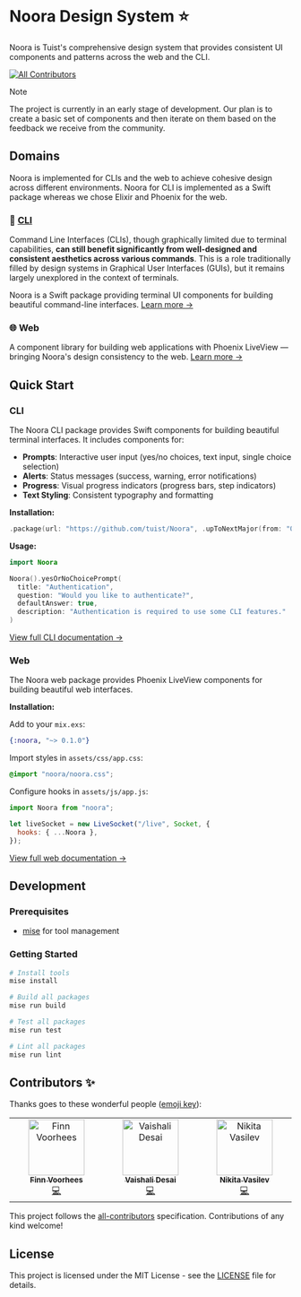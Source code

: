 # Noora Design System ⭐️

Noora is Tuist's comprehensive design system that provides consistent UI components and patterns across the web and the CLI.

<!-- ALL-CONTRIBUTORS-BADGE:START - Do not remove or modify this section -->

[![All Contributors](https://img.shields.io/badge/all_contributors-3-orange.svg?style=flat-square)](#contributors-)

<!-- ALL-CONTRIBUTORS-BADGE:END -->

> [!NOTE]
> The project is currently in an early stage of development. Our plan is to create a basic set of components and then iterate on them based on the feedback we receive from the community.

## Domains

Noora is implemented for CLIs and the web to achieve cohesive design across different environments. Noora for CLI is implemented as a Swift package whereas we chose Elixir and Phoenix for the web.

### 📱 [CLI](https://noora.tuist.dev/)

Command Line Interfaces (CLIs), though graphically limited due to terminal capabilities, **can still benefit significantly from well-designed and consistent aesthetics across various commands**. This is a role traditionally filled by design systems in Graphical User Interfaces (GUIs), but it remains largely unexplored in the context of terminals.

Noora is a Swift package providing terminal UI components for building beautiful command-line interfaces. [Learn more →](./cli/README.md)

### 🌐 Web

A component library for building web applications with Phoenix LiveView — bringing Noora's design consistency to the web. [Learn more →](./web/README.md)

## Quick Start

### CLI

The Noora CLI package provides Swift components for building beautiful terminal interfaces. It includes components for:

- **Prompts**: Interactive user input (yes/no choices, text input, single choice selection)
- **Alerts**: Status messages (success, warning, error notifications)
- **Progress**: Visual progress indicators (progress bars, step indicators)
- **Text Styling**: Consistent typography and formatting

**Installation:**

```swift
.package(url: "https://github.com/tuist/Noora", .upToNextMajor(from: "0.15.0"))
```

**Usage:**

```swift
import Noora

Noora().yesOrNoChoicePrompt(
  title: "Authentication",
  question: "Would you like to authenticate?",
  defaultAnswer: true,
  description: "Authentication is required to use some CLI features."
)
```

[View full CLI documentation →](./cli/README.md)

### Web

The Noora web package provides Phoenix LiveView components for building beautiful web interfaces.

**Installation:**

Add to your `mix.exs`:

```elixir
{:noora, "~> 0.1.0"}
```

Import styles in `assets/css/app.css`:

```css
@import "noora/noora.css";
```

Configure hooks in `assets/js/app.js`:

```javascript
import Noora from "noora";

let liveSocket = new LiveSocket("/live", Socket, {
  hooks: { ...Noora },
});
```

[View full web documentation →](https://hexdocs.pm/noora/)

## Development

### Prerequisites

- [mise](https://mise.jdx.dev/) for tool management

### Getting Started

```bash
# Install tools
mise install

# Build all packages
mise run build

# Test all packages
mise run test

# Lint all packages
mise run lint
```

## Contributors ✨

Thanks goes to these wonderful people ([emoji key](https://allcontributors.org/docs/en/emoji-key)):

<!-- ALL-CONTRIBUTORS-LIST:START - Do not remove or modify this section -->
<!-- prettier-ignore-start -->
<!-- markdownlint-disable -->
<table>
  <tbody>
    <tr>
      <td align="center" valign="top" width="14.28%"><a href="https://finnvoorhees.com"><img src="https://avatars.githubusercontent.com/u/8284016?v=4?s=100" width="100px;" alt="Finn Voorhees"/><br /><sub><b>Finn Voorhees</b></sub></a><br /><a href="https://github.com/tuist/Noora/commits?author=finnvoor" title="Code">💻</a></td>
      <td align="center" valign="top" width="14.28%"><a href="https://github.com/VaishaliDesai"><img src="https://avatars.githubusercontent.com/u/16591961?v=4?s=100" width="100px;" alt="Vaishali Desai"/><br /><sub><b>Vaishali Desai</b></sub></a><br /><a href="https://github.com/tuist/Noora/commits?author=VaishaliDesai" title="Code">💻</a></td>
      <td align="center" valign="top" width="14.28%"><a href="https://nsvasilev.com"><img src="https://avatars.githubusercontent.com/u/17319991?v=4?s=100" width="100px;" alt="Nikita Vasilev"/><br /><sub><b>Nikita Vasilev</b></sub></a><br /><a href="https://github.com/tuist/Noora/commits?author=ns-vasilev" title="Code">💻</a></td>
    </tr>
  </tbody>
</table>

<!-- markdownlint-restore -->
<!-- prettier-ignore-end -->

<!-- ALL-CONTRIBUTORS-LIST:END -->

This project follows the [all-contributors](https://github.com/all-contributors/all-contributors) specification. Contributions of any kind welcome!

## License

This project is licensed under the MIT License - see the [LICENSE](LICENSE) file for details.
